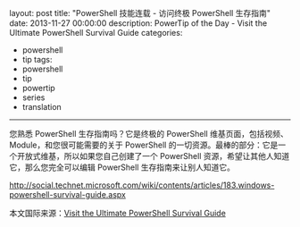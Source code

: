 layout: post
title: "PowerShell 技能连载 - 访问终极 PowerShell 生存指南"
date: 2013-11-27 00:00:00
description: PowerTip of the Day - Visit the Ultimate PowerShell Survival Guide
categories:
- powershell
- tip
tags:
- powershell
- tip
- powertip
- series
- translation
---
您熟悉 PowerShell 生存指南吗？它是终极的 PowerShell 维基页面，包括视频、Module，和您很可能需要的关于 PowerShell 的一切资源。最棒的部分：它是一个开放式维基，所以如果您自己创建了一个 PowerShell 资源，希望让其他人知道它，那么您完全可以编辑 PowerShell 生存指南来让别人知道它。

http://social.technet.microsoft.com/wiki/contents/articles/183.windows-powershell-survival-guide.aspx

<!--more-->
本文国际来源：[Visit the Ultimate PowerShell Survival Guide](http://community.idera.com/powershell/powertips/b/tips/posts/visit-the-ultimate-powershell-survival-guide)
